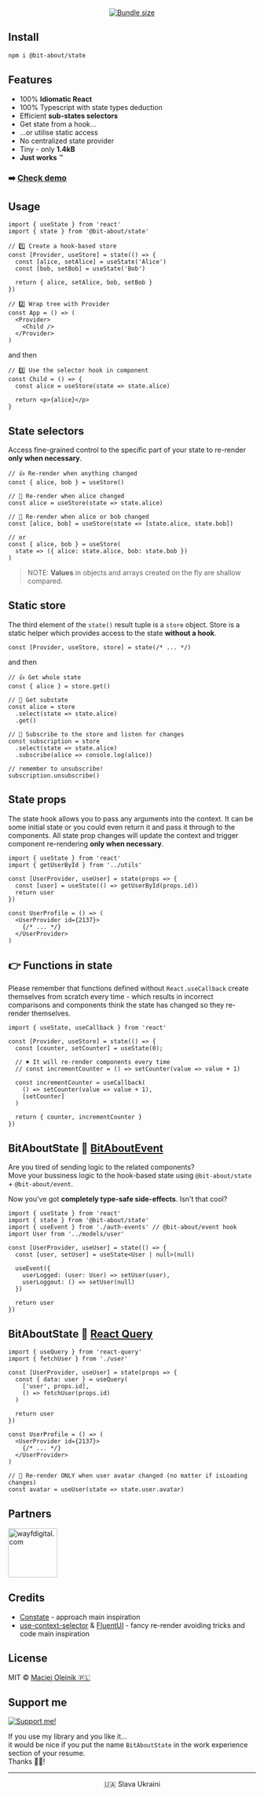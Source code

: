 <p align="center">
<img alt="" src="https://user-images.githubusercontent.com/1496580/162103874-f2fbde4b-f985-4c33-ac38-9d5d3b4ee37e.png" /><br/><br/>
<a href="https://www.npmjs.com/package/@bit-about/state"><img alt="" src="https://img.shields.io/npm/v/@bit-about/state.svg" /></a>
<a href="https://bundlephobia.com/package/@bit-about/state"><img alt="Bundle size" src="https://img.shields.io/bundlephobia/minzip/@bit-about/state?label=size" /></a>
<a href="https://codecov.io/gh/bit-about/state"><img alt="" src="https://img.shields.io/codecov/c/github/bit-about/state?token=BuGi92VqnL" /></a>
</p>

## Install

```bash
npm i @bit-about/state
```

## Features

- 100% **Idiomatic React**
- 100% Typescript with state types deduction
- Efficient **sub-states selectors**
- Get state from a hook...
- ...or utilise static access
- No centralized state provider
- Tiny - only **1.4kB**
- **Just works** ™

### ➡️ [Check demo](https://bit-about.github.io/state/)

## Usage

```tsx
import { useState } from 'react'
import { state } from '@bit-about/state'

// 1️⃣ Create a hook-based store
const [Provider, useStore] = state(() => {
  const [alice, setAlice] = useState('Alice')
  const [bob, setBob] = useState('Bob')
  
  return { alice, setAlice, bob, setBob }
})

// 2️⃣ Wrap tree with Provider
const App = () => (
  <Provider>
    <Child />
  </Provider>
)
```

and then
```tsx
// 3️⃣ Use the selector hook in component
const Child = () => {
  const alice = useStore(state => state.alice)
  
  return <p>{alice}</p>
}
```

## State selectors

Access fine-grained control to the specific part of your state to re-render **only when necessary**.

```tsx
// 👍 Re-render when anything changed
const { alice, bob } = useStore()

// 💪 Re-render when alice changed
const alice = useStore(state => state.alice)

// 🤌 Re-render when alice or bob changed
const [alice, bob] = useStore(state => [state.alice, state.bob])

// or
const { alice, bob } = useStore( 
  state => ({ alice: state.alice, bob: state.bob }) 
)
```

> NOTE: **Values** in objects and arrays created on the fly are shallow compared.

## Static store

The third element of the `state()` result tuple is a `store` object. Store is a static helper which provides access to the state **without a hook**.

```tsx
const [Provider, useStore, store] = state(/* ... */)
```

and then
```tsx
// 👍 Get whole state
const { alice } = store.get()

// 💪 Get substate
const alice = store
  .select(state => state.alice)
  .get()

// 🤌 Subscribe to the store and listen for changes
const subscription = store
  .select(state => state.alice)
  .subscribe(alice => console.log(alice))
  
// remember to unsubscribe!
subscription.unsubscribe()
```

## State props

The state hook allows you to pass any arguments into the context. It can be some initial state or you could even return it and pass it through to the components. All state prop changes will update the context and trigger component re-rendering **only when necessary**.

```tsx
import { useState } from 'react'
import { getUserById } from '../utils'

const [UserProvider, useUser] = state(props => {
  const [user] = useState(() => getUserById(props.id))
  return user
})

const UserProfile = () => (
  <UserProvider id={2137}>
    {/* ... */}
  </UserProvider>
)
```

## 👉 Functions in state

Please remember that functions defined without `React.useCallback` create themselves from scratch every time - which results in incorrect comparisons and components think the state has changed so they re-render themselves.

```tsx
import { useState, useCallback } from 'react'

const [Provider, useStore] = state(() => {
  const [counter, setCounter] = useState(0);
   
  // ✖️ It will re-render components every time
  // const incrementCounter = () => setCounter(value => value + 1)

  const incrementCounter = useCallback(
    () => setCounter(value => value + 1),
    [setCounter]
  )

  return { counter, incrementCounter }
})
```

## BitAboutState 💛 [BitAboutEvent](https://github.com/bit-about/event)

Are you tired of sending logic to the related components?<br />
Move your bussiness logic to the hook-based state using `@bit-about/state` + `@bit-about/event`.<br />

Now you've got **completely type-safe side-effects**. Isn't that cool?

```tsx
import { useState } from 'react'
import { state } from '@bit-about/state'
import { useEvent } from './auth-events' // @bit-about/event hook
import User from '../models/user'

const [UserProvider, useUser] = state(() => {
  const [user, setUser] = useState<User | null>(null)
    
  useEvent({
    userLogged: (user: User) => setUser(user),
    userLoggout: () => setUser(null)
  })
    
  return user
})
```

## BitAboutState 💛 [React Query](https://github.com/tannerlinsley/react-query)

```tsx
import { useQuery } from 'react-query'
import { fetchUser } from './user'

const [UserProvider, useUser] = state(props => {
  const { data: user } = useQuery(
    ['user', props.id],
    () => fetchUser(props.id)
  )
  
  return user
})

const UserProfile = () => (
  <UserProvider id={2137}>
    {/* ... */}
  </UserProvider>
)

// 🧠 Re-render ONLY when user avatar changed (no matter if isLoading changes)
const avatar = useUser(state => state.user.avatar)
```

## Partners  
<a href="https://www.wayfdigital.com/"><img alt="wayfdigital.com" width="100" height="100" src="https://user-images.githubusercontent.com/1496580/161037415-0503f763-a60b-4d40-af9f-95d1304fa486.png"/></a>

## Credits
- [Constate](https://github.com/diegohaz/constate) - approach main inspiration
- [use-context-selector](https://github.com/dai-shi/use-context-selector) & [FluentUI](https://github.com/microsoft/fluentui) - fancy re-render avoiding tricks and code main inspiration

## License
MIT © [Maciej Olejnik 🇵🇱](https://github.com/macoley)

## Support me 

<a href="https://github.com/sponsors/macoley"><img alt="Support me!" src="https://img.shields.io/badge/github.com-Support%20me!-green"/></a>

If you use my library and you like it...<br />
it would be nice if you put the name `BitAboutState` in the work experience section of your resume.<br />
Thanks 🙇🏻! 


---
<p align="center">🇺🇦 Slava Ukraini</p>
